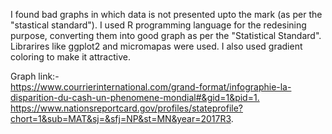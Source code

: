 I found bad graphs in which data is not presented upto the mark (as per the "stastical standard"). I used R programming language for the redesining purpose, converting them into good graph as per the "Statistical Standard".
Librarires like ggplot2 and micromapas were used. I also used gradient coloring to make it attractive.


Graph link:- <br/>
<https://www.courrierinternational.com/grand-format/infographie-la-disparition-du-cash-un-phenomene-mondial#&gid=1&pid=1.> <br/>
https://www.nationsreportcard.gov/profiles/stateprofile?chort=1&sub=MAT&sj=&sfj=NP&st=MN&year=2017R3.
